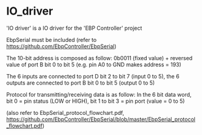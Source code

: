 # IO_driver
'IO driver' is a IO driver for the 'EBP Controller' project

EbpSerial must be included (refer to https://github.com/EbpController/EbpSerial)

The 10-bit address is composed as follow: 0b0011 (fixed value) + reversed value of port B bit 0 to bit 5 (e.g. pin A0 to GND makes address = 193)

The 6 inputs are connected to port D bit 2 to bit 7 (input 0 to 5), the 6 outputs are connected to port B bit 0 to bit 5 (output 0 to 5)

Protocol for transmitting/receiving data is as follow: In the 6 bit data word, bit 0 = pin status (LOW or HIGH), bit 1 to bit 3 = pin port (value = 0 to 5)

(also refer to EbpSerial_protocol_flowchart.pdf, https://github.com/EbpController/EbpSerial/blob/master/EbpSerial_protocol_flowchart.pdf)
